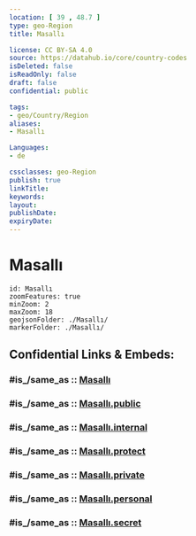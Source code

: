 ```yaml
---
location: [ 39 , 48.7 ] 
type: geo-Region
title: Masallı

license: CC BY-SA 4.0
source: https://datahub.io/core/country-codes
isDeleted: false
isReadOnly: false
draft: false
confidential: public

tags:
- geo/Country/Region
aliases:
- Masallı

Languages:
- de

cssclasses: geo-Region
publish: true
linkTitle: 
keywords: 
layout: 
publishDate: 
expiryDate: 
---
```


# Masallı

```leaflet
id: Masallı
zoomFeatures: true 
minZoom: 2 
maxZoom: 18
geojsonFolder: ./Masallı/
markerFolder: ./Masallı/
```


## Confidential Links & Embeds: 

### #is_/same_as :: [Masallı](/_Standards/Earth/Continent/Asia/Asia~North~West/Azerbaijan/Regions~Azerbaijan/Lankaran/counties~Lankaran/Masallı.md) 

### #is_/same_as :: [Masallı.public](/_public/Earth/Continent/Asia/Asia~North~West/Azerbaijan/Regions~Azerbaijan/Lankaran/counties~Lankaran/Masallı.public.md) 

### #is_/same_as :: [Masallı.internal](/_internal/Earth/Continent/Asia/Asia~North~West/Azerbaijan/Regions~Azerbaijan/Lankaran/counties~Lankaran/Masallı.internal.md) 

### #is_/same_as :: [Masallı.protect](/_protect/Earth/Continent/Asia/Asia~North~West/Azerbaijan/Regions~Azerbaijan/Lankaran/counties~Lankaran/Masallı.protect.md) 

### #is_/same_as :: [Masallı.private](/_private/Earth/Continent/Asia/Asia~North~West/Azerbaijan/Regions~Azerbaijan/Lankaran/counties~Lankaran/Masallı.private.md) 

### #is_/same_as :: [Masallı.personal](/_personal/Earth/Continent/Asia/Asia~North~West/Azerbaijan/Regions~Azerbaijan/Lankaran/counties~Lankaran/Masallı.personal.md) 

### #is_/same_as :: [Masallı.secret](/_secret/Earth/Continent/Asia/Asia~North~West/Azerbaijan/Regions~Azerbaijan/Lankaran/counties~Lankaran/Masallı.secret.md)

